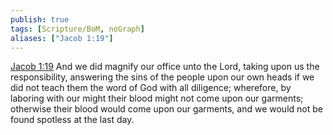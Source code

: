 ```yaml
---
publish: true
tags: [Scripture/BoM, noGraph]
aliases: ["Jacob 1:19"]
---
```

[Jacob 1:19](https://churchofjesuschrist.org/study/scriptures/bofm/jacob/1?lang=eng&id=p19#p19) And we did magnify our office unto the Lord, taking upon us the responsibility, answering the sins of the people upon our own heads if we did not teach them the word of God with all diligence; wherefore, by laboring with our might their blood might not come upon our garments; otherwise their blood would come upon our garments, and we would not be found spotless at the last day.




